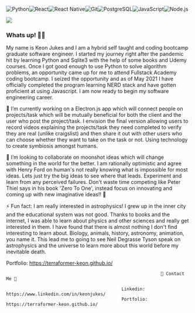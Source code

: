 
<img alt="Python" src="https://img.shields.io/badge/python%20-%2314354C.svg?&style=for-the-badge&logo=python&logoColor=white"/><img alt="React" src="https://img.shields.io/badge/React%20-%23007ACC.svg?&style=for-the-badge&logo=React&logoColor=white"/><img alt="React Native" src="https://img.shields.io/badge/react_native%20-%2320232a.svg?&style=for-the-badge&logo=react&logoColor=%2361DAFB"/><img alt="Git" src="https://img.shields.io/badge/git%20-%23F05033.svg?&style=for-the-badge&logo=git&logoColor=white"/><img alt="PostgreSQL" src="https://img.shields.io/badge/PostgreSQL%20-%23007ACC.svg?&style=for-the-badge&logo=PostgreSQL&logoColor=white"><img alt="JavaScript" src="https://img.shields.io/badge/JavaScript%20-%2314354C.svg?&style=for-the-badge&logo=JavaScript&logoColor=white"/><img alt="Node.js" src="https://img.shields.io/badge/Node.js%20-%23007ACC.svg?&style=for-the-badge&logo=Node.js&logoColor=white">

![](https://img.shields.io/badge/Tools-GitHub-informational?style=for-the-badge&logo=GitHub&logoColor=white&color=4AB197)
           
### Whats up! 👋🏾 

My name is Keon Jukes and I am a hybrid self taught and coding bootcamp graduate software engineer. I started my journey right after the pandemic hit by learning Python and Sqlite3 with the help of some books and Udemy courses. Once I got good enough to use Python to solve algorithm problems, an opportunity came up for me to attend Fullstack Academy coding bootcamp. I seized the opportunity and as of May 2021 I have officially completed the program learning NERD stack and have gotten proficient at using Javascript. I am now ready to begin my software engineering career. 

🔭 I’m currently working on a Electron.js app which will connect people on projects/task which will be mutually beneficial for both the client and the user who post the project/task. I envision the final version allowing users to record videos explaining the projects/task they need completed to verify they are real (unlike craigslist) and then share it out with other users who can choose whether they want to take on the task or not. Using technology to create symbiosis amongst humans.  

🌙  I’m looking to collaborate on moonshot ideas which will change something in the world for the better. I am rationally optimistic and agree with Henry Ford on human's not really knowing what is impossible for most ideas. Lets just try the big ideas to see where that leads. Experiment and learn from any perceived failures. Don't waste time competing like Peter Thiel says in his book 'Zero To One', instead focus on innovating and coming up with new imaginative ideas!! 🚀

⚡ Fun fact: I am really interested in astrophysics! I grew up in the inner city and the educational system was not good. Thanks to books and the internet, I was able to learn about physics and other sciences and really get interested in them. I have found that there is almost nothing I don't find interesting to learn about. Biology, animals, history, astronomy, animation, you name it. This lead me to going to see Neil Degrasse Tyson speak on astrophysics and the universe to learn more about this world before my inevitable death.

Portfolio: https://terraformer-keon.github.io/




                                                               📲 Contact Me 📩
                                                                              
                                                Linkedin: https://www.linkedin.com/in/keonjukes/
                                                Portfolio: https://terraformer-keon.github.io/


<!--
**terraformer-keon/terraformer-keon** is a ✨ _special_ ✨ repository because its `README.md` (this file) appears on your GitHub profile.

Here are some ideas to get you started:

- 🔭 I’m currently working on ...
- 🌱 I’m currently learning ...
- 👯 I’m looking to collaborate on ...
- 🤔 I’m looking for help with ...
- 💬 Ask me about ...
- 📫 How to reach me: ...
- 😄 Pronouns: ...
- ⚡ Fun fact: ...
-->
